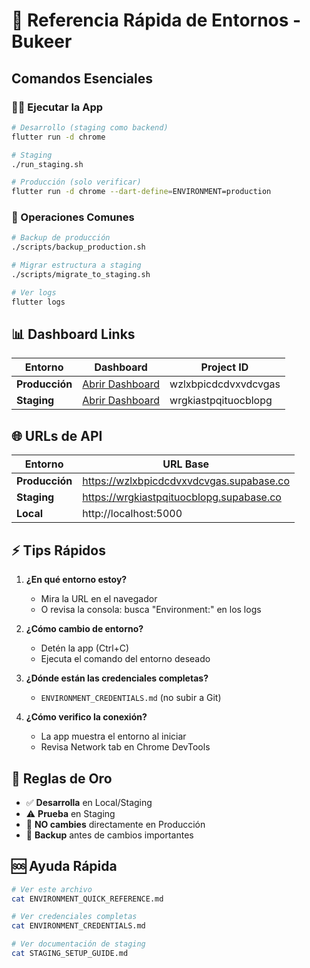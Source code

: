# 🚀 Referencia Rápida de Entornos - Bukeer

## Comandos Esenciales

### 🏃‍♂️ Ejecutar la App
```bash
# Desarrollo (staging como backend)
flutter run -d chrome

# Staging
./run_staging.sh

# Producción (solo verificar)
flutter run -d chrome --dart-define=ENVIRONMENT=production
```

### 🔧 Operaciones Comunes
```bash
# Backup de producción
./scripts/backup_production.sh

# Migrar estructura a staging
./scripts/migrate_to_staging.sh

# Ver logs
flutter logs
```

## 📊 Dashboard Links

| Entorno | Dashboard | Project ID |
|---------|-----------|------------|
| **Producción** | [Abrir Dashboard](https://supabase.com/dashboard/project/wzlxbpicdcdvxvdcvgas) | wzlxbpicdcdvxvdcvgas |
| **Staging** | [Abrir Dashboard](https://supabase.com/dashboard/project/wrgkiastpqituocblopg) | wrgkiastpqituocblopg |

## 🌐 URLs de API

| Entorno | URL Base |
|---------|----------|
| **Producción** | https://wzlxbpicdcdvxvdcvgas.supabase.co |
| **Staging** | https://wrgkiastpqituocblopg.supabase.co |
| **Local** | http://localhost:5000 |

## ⚡ Tips Rápidos

1. **¿En qué entorno estoy?**
   - Mira la URL en el navegador
   - O revisa la consola: busca "Environment:" en los logs

2. **¿Cómo cambio de entorno?**
   - Detén la app (Ctrl+C)
   - Ejecuta el comando del entorno deseado

3. **¿Dónde están las credenciales completas?**
   - `ENVIRONMENT_CREDENTIALS.md` (no subir a Git)

4. **¿Cómo verifico la conexión?**
   - La app muestra el entorno al iniciar
   - Revisa Network tab en Chrome DevTools

## 🚦 Reglas de Oro

- ✅ **Desarrolla** en Local/Staging
- ⚠️ **Prueba** en Staging
- 🚫 **NO cambies** directamente en Producción
- 💾 **Backup** antes de cambios importantes

## 🆘 Ayuda Rápida

```bash
# Ver este archivo
cat ENVIRONMENT_QUICK_REFERENCE.md

# Ver credenciales completas
cat ENVIRONMENT_CREDENTIALS.md

# Ver documentación de staging
cat STAGING_SETUP_GUIDE.md
```